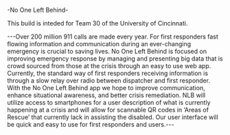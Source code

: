 -No One Left Behind-

This build is inteded for Team 30 of the University of Cincinnati.

---Over 200 million 911 calls are made every year. For first responders fast flowing information and communication during an ever-changing emergency is crucial to saving lives. No One Left Behind is focused on improving emergency response by managing and presenting big data that is crowd sourced from those at the crisis through an easy to use web app. Currently, the standard way of first responders receiving information is through a slow relay over radio between dispatcher and first responder. With the No One Left Behind app we hope to improve communication, enhance situational awareness, and better crisis remediation. NLB will utilize access to smartphones for a user description of what is currently happening at a crisis and will allow for scannable QR codes in ‘Areas of Rescue’ that currently lack in assisting the disabled. Our user interface will be quick and easy to use for first responders and users.---
